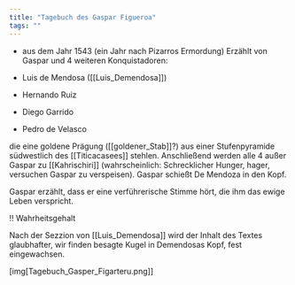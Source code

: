 ```yaml
---
title: "Tagebuch des Gaspar Figueroa"
tags: ""
---
```

* aus dem Jahr 1543 (ein Jahr nach Pizarros Ermordung)
Erzählt von Gaspar und 4 weiteren Konquistadoren:

* Luis de Mendosa ([[Luis_Demendosa]])
* Hernando Ruiz
* Diego Garrido
* Pedro de Velasco

 die eine goldene Prägung ([[goldener_Stab]]?) aus einer Stufenpyramide südwestlich des [[Titicacasees]] stehlen.
Anschließend werden alle 4 außer Gaspar zu [[Kahrischiri]] (wahrscheinlich: Schrecklicher Hunger, hager, versuchen Gaspar zu verspeisen). Gaspar schießt De Mendoza in den Kopf.

Gaspar erzählt, dass er eine verführerische Stimme hört, die ihm das ewige Leben verspricht.

!! Wahrheitsgehalt

Nach der Sezzion von [[Luis_Demendosa]] wird der Inhalt des Textes glaubhafter, wir finden besagte Kugel in Demendosas Kopf, fest eingewachsen.

[img[Tagebuch_Gasper_Figarteru.png]]
